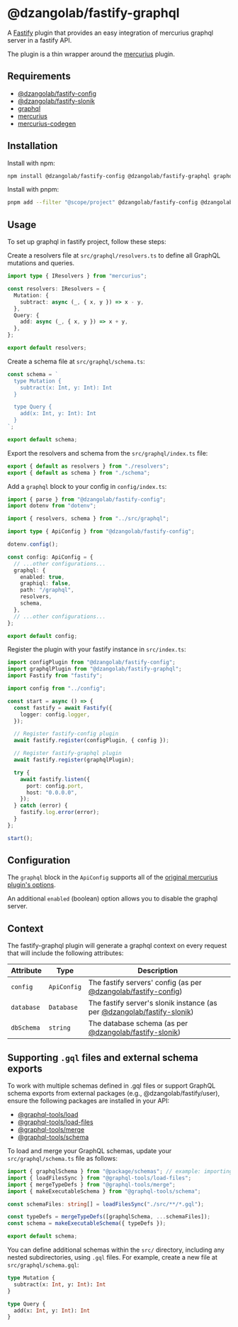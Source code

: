 # @dzangolab/fastify-graphql

A [Fastify](https://github.com/fastify/fastify) plugin that provides an easy integration of mercurius graphql server in a fastify API.

The plugin is a thin wrapper around the [mercurius](https://mercurius.dev/#/) plugin.

## Requirements

* [@dzangolab/fastify-config](../config/)
* [@dzangolab/fastify-slonik](../slonik/)
* [graphql](https://github.com/graphql/graphql-js)
* [mercurius](https://mercurius.dev/#/)
* [mercurius-codegen](https://github.com/mercurius-js/mercurius-typescript)

## Installation

Install with npm:

```bash
npm install @dzangolab/fastify-config @dzangolab/fastify-graphql graphql mercurius mercurius-codegen
```

Install with pnpm:

```bash
pnpm add --filter "@scope/project" @dzangolab/fastify-config @dzangolab/fastify-graphql graphql mercurius mercurius-codegen
```

## Usage
To set up graphql in fastify project, follow these steps:

Create a resolvers file at `src/graphql/resolvers.ts` to define all GraphQL mutations and queries.

```typescript
import type { IResolvers } from "mercurius";

const resolvers: IResolvers = {
  Mutation: {
    subtract: async (_, { x, y }) => x - y,
  },
  Query: {
    add: async (_, { x, y }) => x + y,
  },
};

export default resolvers;
```

Create a schema file at `src/graphql/schema.ts`:

```typescript
const schema = `
  type Mutation {
    subtract(x: Int, y: Int): Int
  }

  type Query {
    add(x: Int, y: Int): Int
  }
`;

export default schema;

```

Export the resolvers and schema from the `src/graphql/index.ts` file:

```typescript
export { default as resolvers } from "./resolvers";
export { default as schema } from "./schema";
```

Add a `graphql` block to your config in `config/index.ts`:

```typescript
import { parse } from "@dzangolab/fastify-config";
import dotenv from "dotenv";

import { resolvers, schema } from "../src/graphql";

import type { ApiConfig } from "@dzangolab/fastify-config";

dotenv.config();

const config: ApiConfig = {
  // ...other configurations...
  graphql: {
    enabled: true,
    graphiql: false,
    path: "/graphql",
    resolvers,
    schema,
  },
  // ...other configurations...
};

export default config;
```

Register the plugin with your fastify instance in `src/index.ts`:

```typescript
import configPlugin from "@dzangolab/fastify-config";
import graphqlPlugin from "@dzangolab/fastify-graphql";
import Fastify from "fastify";

import config from "../config";

const start = async () => {
  const fastify = await Fastify({
    logger: config.logger,
  });

  // Register fastify-config plugin
  await fastify.register(configPlugin, { config });

  // Register fastify-graphql plugin
  await fastify.register(graphqlPlugin);

  try {
    await fastify.listen({
      port: config.port,
      host: "0.0.0.0",
    });
  } catch (error) {
    fastify.log.error(error);
  }
};

start();

```

## Configuration

The `graphql` block in the `ApiConfig` supports all of the [original mercurius plugin's options](https://mercurius.dev/#/docs/api/options?id=plugin-options).

An additional `enabled` (boolean) option allows you to disable the graphql server.

## Context

The fastify-graphql plugin will generate a graphql context on every request that will include the following attributes:

| Attribute  | Type | Description |
|------------|------|-------------|
| `config`   | `ApiConfig` | The fastify servers' config (as per [@dzangolab/fastify-config](../config/)) |
| `database` | `Database`  | The fastify server's slonik instance (as per [@dzangolab/fastify-slonik](../slonik/)) |
| `dbSchema` | `string` | The database schema (as per [@dzangolab/fastify-slonik](../slonik/)) |

## Supporting `.gql` files and external schema exports
 To work with multiple schemas defined in .gql files or support GraphQL schema exports from external packages (e.g., @dzangolab/fastify/user), ensure the following packages are installed in your API:

* [@graphql-tools/load](https://github.com/ardatan/graphql-tools/tree/master/packages/load)
* [@graphql-tools/load-files](https://github.com/ardatan/graphql-tools/tree/master/packages/load-files)
* [@graphql-tools/merge](https://github.com/ardatan/graphql-tools/tree/master/packages/merge)
* [@graphql-tools/schema](https://github.com/ardatan/graphql-tools/tree/master/packages/schema)

To load and merge your GraphQL schemas, update your `src/graphql/schema.ts` file as follows:

```typescript
import { graphqlSchema } from "@package/schemas"; // example: importing schemas from external packages
import { loadFilesSync } from "@graphql-tools/load-files";
import { mergeTypeDefs } from "@graphql-tools/merge";
import { makeExecutableSchema } from "@graphql-tools/schema";

const schemaFiles: string[] = loadFilesSync("./src/**/*.gql");

const typeDefs = mergeTypeDefs([graphqlSchema, ...schemaFiles]);
const schema = makeExecutableSchema({ typeDefs });

export default schema;

```
You can define additional schemas within the `src/` directory, including any nested subdirectories, using `.gql` files. For example, create a new file at `src/graphql/schema.gql`:

```graphql
type Mutation {
  subtract(x: Int, y: Int): Int
}

type Query {
  add(x: Int, y: Int): Int
}

```
